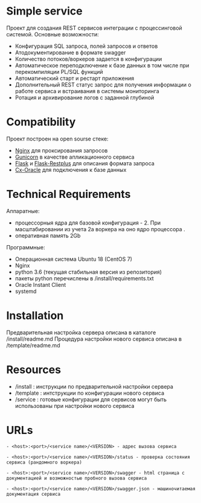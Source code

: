 
Simple service
=============

Проект для создания REST сервисов интеграции с процессинговой системой. 
Основные возможности:
- Конфигурация SQL запроса, полей запросов и ответов
- Атодокументирование в формате swagger 
- Количество потоков/воркеров задается в конфигурации
- Автоматическое переподключение к базе данных в том числе при перекомпиляции PL/SQL функций 
- Автоматический старт и рестарт приложения
- Дополнительный REST статус запрос для получения информации о работе сервиса и встраивания в системы мониторинга
- Ротация и архивирование логов с заданной глубиной


Compatibility
=============

Проект построен на open sourse стеке: 
- [Nginx](https://nginx.org/ru/) для проксирования запросов
- [Gunicorn](https://gunicorn.org/#docs) в качестве апликационного сервиса
- [Flask](http://flask.palletsprojects.com/en/1.1.x/) и [Flask-Restplus](https://flask-restplus.readthedocs.io/en/stable/) для описания формата запроса
- [Cx-Oracle](https://oracle.github.io/python-cx_Oracle/) для подключения к базе данных


Technical Requirements
============

Аппаратные: 
- процессорныя ядра для базовой конфигурация - 2. При масштабировании из учета 2а воркера на оно ядро процессора .
- оперативная память 2Gb

Программные:
- Операционная система Ubuntu 18 (CentOS 7)
- Nginx
- python 3.6 (текущая стабильная версия из репозитория) 
- пакеты python перечислены в /install/requirements.txt
- Oracle Instant Client
- systemd

Installation
============

Предварительная настройка сервера описана в каталоге /install/readme.md
Процедура настройки нового сервиса описана в /template/readme.md


Resources
=============

- /install : инструкции по предварительной настройки сервера
- /template : интструкции по конфигурации нового сервиса
- /service : готовые конфигурации для сервисов могут быть использованы при настройки нового сервиса


URLs
====
```
- <host>:<port>/<service name>/<VERSION> - адрес вызова сервиса

- <host>:<port>/<service name>/<VERSION>/status - проверка состояния сервиса (рандомного воркера)

- <host>:<port>/<service name>/<VERSION>/swagger - html страница с документацией и возможностью пробного вызова сервиса 

- <host>:<port>/<service name>/<VERSION>/swagger.json - машиночитаемая документация сервиса
```

